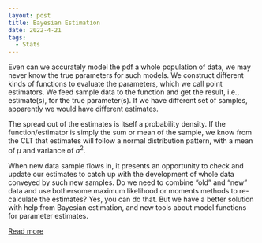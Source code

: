 ```yaml
---
layout: post
title: Bayesian Estimation
date: 2022-4-21
tags:
  - Stats
---
```


Even can we accurately model the pdf a whole population of data, we may never know
the true parameters for such models. We construct different kinds of functions to evaluate the
parameters, which we call point estimators. We feed sample data to the function and get the
result, i.e., estimate(s), for the true parameter(s). If we have different set of samples, apparently
we would have different estimates.

The spread out of the estimates is itself a probability density. If the function/estimator is
simply the sum or mean of the sample, we know from the CLT that estimates will follow a
normal distribution pattern, with a mean of $\mu$ and variance of $\sigma^2$.

When new data sample flows in, it presents an opportunity to check and update our estimates
to catch up with the development of whole data conveyed by such new samples. Do we need
to combine “old” and “new” data and use bothersome maximum likelihood or moments methods
to re-calculate the estimates? Yes, you can do that. But we have a better solution with help from
Bayesian estimation, and new tools about model functions for parameter estimates.

<a href="/pdf/bayesian.pdf" target="_blank">Read more</a>
